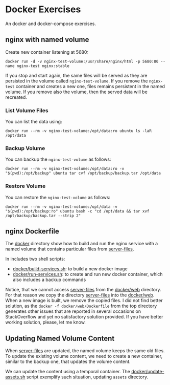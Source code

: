 # Docker Exercises
An docker and docker-compose exercises.

## nginx with named volume

Create new container listening at 5680:
```shell
docker run -d -v nginx-test-volume:/usr/share/nginx/html -p 5680:80 --name nginx-test nginx:stable
```

If you stop and start again, the same files will be served as they are persisted in the volume called `nginx-test-volume`.
If you remove the `nginx-test` container and creates a new one, files remains persistent in the named volume.
If you remove also the volume, then the served data will be recreated.

### List Volume Files

You can list the data using:
```shell
docker run --rm -v nginx-test-volume:/opt/data:ro ubuntu ls -laR /opt/data
```

### Backup Volume

You can backup the `nginx-test-volume` as follows:
```shell
docker run --rm -v nginx-test-volume:/opt/data:ro -v "$(pwd):/opt/backup" ubuntu tar cvf /opt/backup/backup.tar /opt/data
```

### Restore Volume 

You can restore the `nginx-test-volume` as follows:
```shell
docker run --rm -v nginx-test-volume:/opt/data -v "$(pwd):/opt/backup:ro" ubuntu bash -c "cd /opt/data && tar xvf /opt/backup/backup.tar --strip 2"
```

## nginx Dockerfile

The [docker](docker) directory show how to build and run the nginx service with a named volume that contains particular files from [server-files](server-files).

In includes two shell scripts:
- [docker/build-services.sh](docker/build-services.sh): to build a new docker image
- [docker/run-services.sh](docker/run-services.sh): to create and run new docker container, which also includes a backup commands

Notice, that we cannot access [server-files](server-files) from the [docker/web](docker/web) directory. For that reason we copy the directory [server-files](server-files) into the [docker/web](docker/web). When a new image is built, we remove the copied files. I did not find better solution, as the `docker -f docker/web/Dockerfile` from the top directory generates other issues that are reported in several occasions on StackOverflow and yet no satisfactory solution provided. If you have better working solution, please, let me know.

## Updating Named Volume Content

When [server-files](server-files) are updated, the named volume keeps the same old files. To update the existing volume content, we need to create a new container, similar to the backup one, that updates the volume content.

We can update the content using a temporal container. The [docker/update-assets.sh](docker/update-assets.sh) script exemplify such situation, updating `assets` directory.
